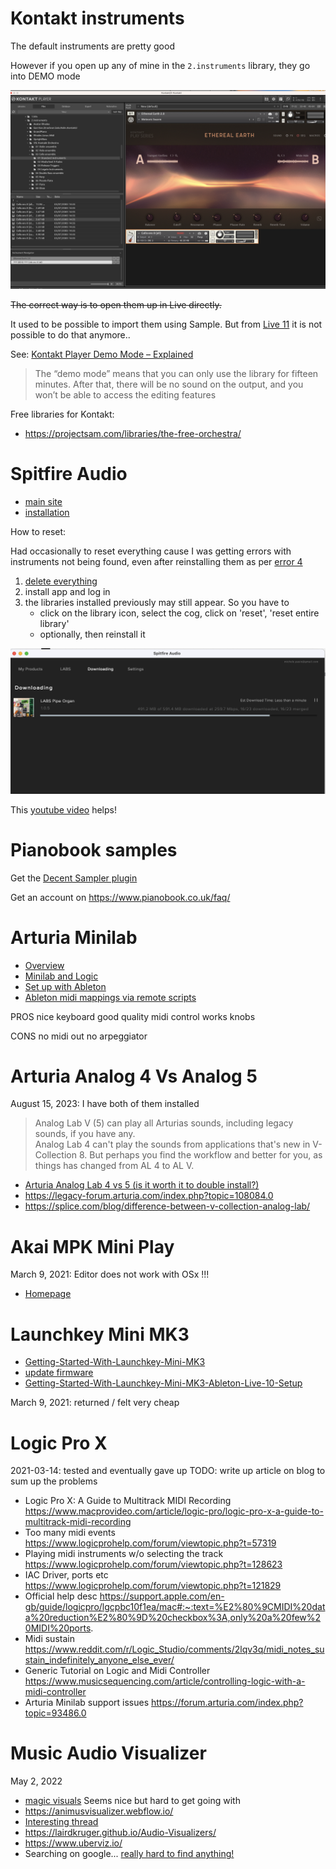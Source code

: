 



# Kontakt instruments

The default instruments are pretty good 

However if you open up any of mine in the `2.instruments` library, they go into DEMO mode 

![alt](images/kontakt1.png)

~~The correct way is to open them up in Live directly.~~

It used to be possible to import them using Sample. But from [Live 11](https://help.ableton.com/hc/en-us/articles/115001134410-Supported-sample-formats) it is not possible to do that anymore..


See: [Kontakt Player Demo Mode – Explained](https://bedroomproducersblog.com/2020/04/23/kontakt-demo-mode/#:~:text=Question%3A%20Why%20do%20I%20see,the%20full%20version%20of%20Kontakt.)

> The “demo mode” means that you can only use the library for fifteen minutes. After that, there will be no sound on the output, and you won’t be able to access the editing features

Free libraries for Kontakt: 
- https://projectsam.com/libraries/the-free-orchestra/





# Spitfire Audio

- [main site](https://labs.spitfireaudio.com/)
- [installation](https://www.spitfireaudio.com/getting-started-labs) 

How to reset: 

Had occasionally to reset everything cause I was getting errors with instruments not being found, even after reinstalling them as per [error 4](https://spitfireaudio.zendesk.com/hc/en-us/articles/360006357354)

1. [delete everything](https://spitfireaudio.zendesk.com/hc/en-us/articles/4403731679121-How-do-I-Uninstall-a-Spitfire-Library-)
2. install app and log in 
3. the libraries installed previously may still appear. So you have to 
	* click on the library icon, select the cog, click on 'reset', 'reset entire library'
	* optionally, then reinstall it

![alt](images/spitfire-20231030155833.png)

This [youtube video](https://www.youtube.com/watch?v=1aM1pDguhlM) helps!



# Pianobook samples


Get the [Decent Sampler plugin](https://www.decentsamples.com/product/decent-sampler-plugin/)

Get an account on https://www.pianobook.co.uk/faq/







# Arturia Minilab

- [Overview](https://www.arturia.com/products/hybrid-synths/minilab-mkii/overview) 
- [Minilab and Logic](https://www.youtube.com/channel/UC42FCmmQtebb2AHSoBCq1Aw) 
- [Set up with Ableton](https://www.youtube.com/watch?v=CNmfXu6WkiA)
- [Ableton midi mappings via remote scripts](https://remotify.io/tutorials/midi-mapping-ableton-live#saving-midi-mappings)

PROS
nice keyboard
good quality
midi control works
knobs

CONS
no midi out 
no arpeggiator 


# Arturia Analog 4 Vs Analog 5

August 15, 2023: I have both of them installed 

> Analog Lab V (5) can play all Arturias sounds, including legacy sounds, if you have any.  
> Analog Lab 4 can't play the sounds from applications that's new in V-Collection 8. But perhaps you find the workflow and better for you, as things has changed from AL 4 to AL V.

* [Arturia Analog Lab 4 vs 5 (is it worth it to double install?)](https://forum.reasontalk.com/viewtopic.php?f=12&t=7528000&sid=b8deeb5a264c7477e2c0a392ef20b670)
* https://legacy-forum.arturia.com/index.php?topic=108084.0
* https://splice.com/blog/difference-between-v-collection-analog-lab/



# Akai MPK Mini Play

March 9, 2021: Editor does not work with OSx !!! 
- [Homepage](https://www.akaipro.com/mpk-mini-play-mpkminiplay)


# Launchkey Mini MK3

- [Getting-Started-With-Launchkey-Mini-MK3](https://support.novationmusic.com/hc/en-gb/articles/360009318600-Getting-Started-With-Launchkey-Mini-MK3)
- [update firmware](https://support.novationmusic.com/hc/en-gb/articles/360012823320)
- [Getting-Started-With-Launchkey-Mini-MK3-Ableton-Live-10-Setup](https://support.novationmusic.com/hc/en-gb/articles/360009288079-Getting-Started-With-Launchkey-Mini-MK3-Ableton-Live-10-Setup) 

March 9, 2021: returned / felt very cheap






# Logic Pro X

2021-03-14: tested and eventually gave up
TODO: write up article on blog to sum up the problems

- Logic Pro X: A Guide to Multitrack MIDI Recording
https://www.macprovideo.com/article/logic-pro/logic-pro-x-a-guide-to-multitrack-midi-recording
- Too many midi events
https://www.logicprohelp.com/forum/viewtopic.php?t=57319
- Playing midi instruments w/o selecting the track
https://www.logicprohelp.com/forum/viewtopic.php?t=128623
- IAC Driver, ports etc
https://www.logicprohelp.com/forum/viewtopic.php?t=121829
- Official help desc
https://support.apple.com/en-gb/guide/logicpro/lgcpbc10f1ea/mac#:~:text=%E2%80%9CMIDI%20data%20reduction%E2%80%9D%20checkbox%3A,only%20a%20few%20MIDI%20ports.
- Midi sustain 
https://www.reddit.com/r/Logic_Studio/comments/2lqv3q/midi_notes_sustain_indefinitely_anyone_else_ever/
- Generic Tutorial on Logic and Midi Controller
https://www.musicsequencing.com/article/controlling-logic-with-a-midi-controller
- Arturia Minilab support issues
https://forum.arturia.com/index.php?topic=93486.0




# Music Audio Visualizer

May 2, 2022

- [magic visuals](https://magicmusicvisuals.com/download) Seems nice but hard to get going with
- https://animusvisualizer.webflow.io/
- [Interesting thread](https://www.reddit.com/r/futurebeats/comments/a15a3d/realtime_music_visualizers/)
- https://lairdkruger.github.io/Audio-Visualizers/
- https://www.uberviz.io/
- Searching on google... [really hard to find anything!](https://www.google.com/search?q=music+visualizer+real+time)


